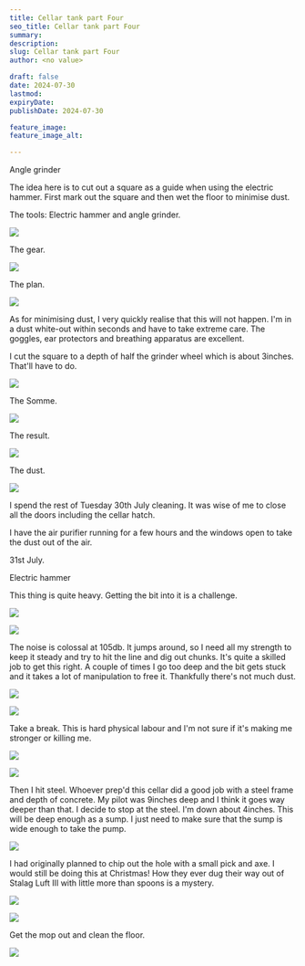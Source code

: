 ```yaml
---
title: Cellar tank part Four
seo_title: Cellar tank part Four
summary:
description:
slug: Cellar tank part Four
author: <no value>

draft: false
date: 2024-07-30
lastmod:
expiryDate:
publishDate: 2024-07-30

feature_image:
feature_image_alt:

---
```


Angle grinder

The idea here is to cut out a square as a guide when using the electric hammer. First mark out the square and then wet the floor to minimise dust. 

The tools: Electric hammer and angle grinder.

![](/images/0852.jpeg)

The gear.

![](/images/0854.jpeg)

The plan.

![](/images/0853.jpeg)

As for minimising dust, I very quickly realise that this will not happen. I'm in a dust white-out within seconds and have to take extreme care. The goggles, ear protectors and breathing apparatus are excellent.

I cut the square to a depth of half the grinder wheel which is about 3inches. That'll have to do.




![](/images/0858.jpeg)

The Somme.

![](/images/0859.jpeg)

The result.

![](/images/0860.jpeg)

The dust.

![](/images/0862.jpeg)

I spend the rest of Tuesday 30th July cleaning. It was wise of me to close all the doors including the cellar hatch.

I have the air purifier running for a few hours and the windows open to take the dust out of the air.

31st July.

Electric hammer

This thing is quite heavy. Getting the bit into it is a challenge.

![](/images/0863.jpeg)

![](/images/0865.jpeg)

The noise is colossal at 105db. It jumps around, so I need all my strength to keep it steady and try to hit the line and dig out chunks.
It's quite a skilled job to get this right. A couple of times I go too deep and the bit gets stuck and it takes a lot of manipulation to free it. 
Thankfully there's not much dust.


![](/images/0866.jpeg)

![](/images/0867.jpeg)

Take a break. This is hard physical labour and I'm not sure if it's making me stronger or killing me.

![](/images/0868.jpeg)


![](/images/0869.jpeg)

Then I hit steel. Whoever prep'd this cellar did a good job with a steel frame and depth of concrete. My pilot was 9inches deep and I think it goes way deeper than that. 
I decide to stop at the steel. I'm down about 4inches. This will be deep
enough as a sump. I just need to make sure that the sump is wide enough to take the pump.

![](/images/0870.jpeg)

I had originally planned to chip out the hole with a small pick and axe. I would still be doing this at Christmas!
How they ever dug their way out of Stalag Luft III with little more than spoons is a mystery.

![](/images/0871.jpeg)

![](/images/0874.jpeg)

Get the mop out and clean the floor.

![](/images/0876.jpeg)
